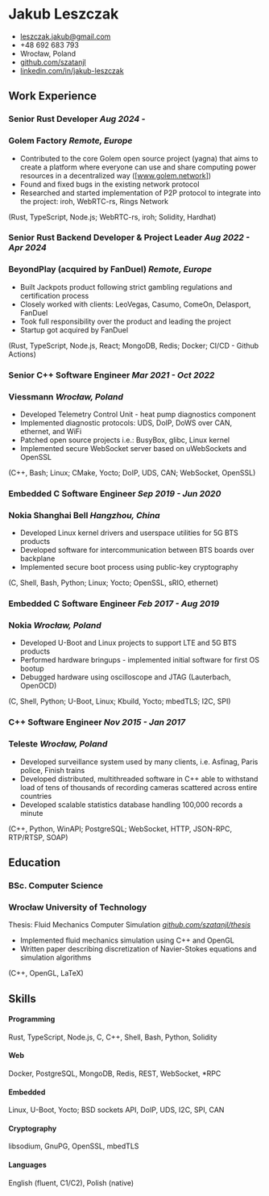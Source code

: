 Jakub Leszczak
==============

- <leszczak.jakub@gmail.com>
- +48 692 683 793
- Wrocław, Poland
- [github.com/szatanjl]
- [linkedin.com/in/jakub-leszczak]


Work Experience
---------------

### Senior Rust Developer                                   *Aug 2024 -*
### Golem Factory                                       *Remote, Europe*

- Contributed to the core Golem open source project (yagna) that aims to
  create a platform where everyone can use and share computing power
  resources in a decentralized way ([www.golem.network])
- Found and fixed bugs in the existing network protocol
- Researched and started implementation of P2P protocol to integrate
  into the project: iroh, WebRTC-rs, Rings Network

(Rust, TypeScript, Node.js; WebRTC-rs, iroh; Solidity, Hardhat)

### Senior Rust Backend Developer & Project Leader *Aug 2022 - Apr 2024*
### BeyondPlay (acquired by FanDuel)                    *Remote, Europe*

- Built Jackpots product following strict gambling regulations and
  certification process
- Closely worked with clients: LeoVegas, Casumo, ComeOn, Delasport,
  FanDuel
- Took full responsibility over the product and leading the project
- Startup got acquired by FanDuel

(Rust, TypeScript, Node.js, React; MongoDB, Redis; Docker;
 CI/CD - Github Actions)

### Senior C++ Software Engineer                   *Mar 2021 - Oct 2022*
### Viessmann                                          *Wrocław, Poland*

- Developed Telemetry Control Unit - heat pump diagnostics component
- Implemented diagnostic protocols: UDS, DoIP, DoWS over CAN, ethernet,
  and WiFi
- Patched open source projects i.e.: BusyBox, glibc, Linux kernel
- Implemented secure WebSocket server based on uWebSockets and OpenSSL

(C++, Bash; Linux; CMake, Yocto; DoIP, UDS, CAN; WebSocket, OpenSSL)

### Embedded C Software Engineer                   *Sep 2019 - Jun 2020*
### Nokia Shanghai Bell                                *Hangzhou, China*

- Developed Linux kernel drivers and userspace utilities for 5G BTS
  products
- Developed software for intercommunication between BTS boards over
  backplane
- Implemented secure boot process using public-key cryptography

(C, Shell, Bash, Python; Linux; Yocto; OpenSSL, sRIO, ethernet)

### Embedded C Software Engineer                   *Feb 2017 - Aug 2019*
### Nokia                                              *Wrocław, Poland*

- Developed U-Boot and Linux projects to support LTE and 5G BTS products
- Performed hardware bringups - implemented initial software for first
  OS bootup
- Debugged hardware using oscilloscope and JTAG (Lauterbach, OpenOCD)

(C, Shell, Python; U-Boot, Linux; Kbuild, Yocto; mbedTLS; I2C, SPI)

### C++ Software Engineer                          *Nov 2015 - Jan 2017*
### Teleste                                            *Wrocław, Poland*

- Developed surveillance system used by many clients, i.e.
  Asfinag, Paris police, Finish trains
- Developed distributed, multithreaded software in C++ able to withstand
  load of tens of thousands of recording cameras scattered across entire
  countries
- Developed scalable statistics database handling 100,000 records
  a minute

(C++, Python, WinAPI; PostgreSQL; WebSocket, HTTP, JSON-RPC, RTP/RTSP, SOAP)

<!-- FIXME: this is a hack - works by accident -->
</div><div class="page">


Education
---------

### BSc. Computer Science
### Wrocław University of Technology

Thesis: Fluid Mechanics Computer Simulation  *[github.com/szatanjl/thesis]*

- Implemented fluid mechanics simulation using C++ and OpenGL
- Written paper describing discretization of Navier-Stokes equations and
  simulation algorithms

(C++, OpenGL, LaTeX)


Skills
------

#### Programming

Rust, TypeScript, Node.js, C, C++, Shell, Bash, Python, Solidity

#### Web

Docker, PostgreSQL, MongoDB, Redis, REST, WebSocket, \*RPC

#### Embedded

Linux, U-Boot, Yocto; BSD sockets API, DoIP, UDS, I2C, SPI, CAN

#### Cryptography

libsodium, GnuPG, OpenSSL, mbedTLS

#### Languages

English (fluent, C1/C2), Polish (native)


[github.com/szatanjl]: https://github.com/szatanjl
[github.com/szatanjl/thesis]: https://github.com/szatanjl/thesis
[linkedin.com/in/jakub-leszczak]: https://linkedin.com/in/jakub-leszczak
[www.golem.network]: https://www.golem.network
